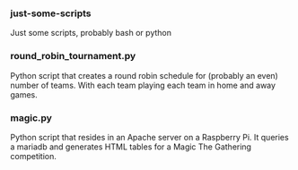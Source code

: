 ### just-some-scripts
Just some scripts, probably bash or python

### round_robin_tournament.py
Python script that creates a round robin schedule for (probably an even) number of teams. With each team playing each team in home and away games.

### magic.py
Python script that resides in an Apache server on a Raspberry Pi. It queries a mariadb and generates HTML tables for a Magic The Gathering competition.
